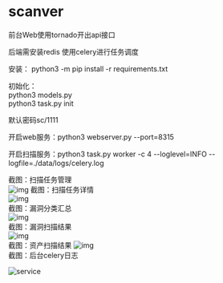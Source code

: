 # scanver

前台Web使用tornado开出api接口  

后端需安装redis 使用celery进行任务调度  

安装：
  python3 -m pip install -r requirements.txt  
  
初始化：  
  python3 models.py   
  python3 task.py init 
  
默认密码sc/1111

开启web服务：python3 webserver.py --port=8315 

开启扫描服务：python3 task.py worker -c 4 --loglevel=INFO --logfile=./data/logs/celery.log 

截图：扫描任务管理  
![img](https://github.com/ydhcui/Scanver/blob/master/QQ%E6%88%AA%E5%9B%BE20181212115122.png?raw=true) 
截图：扫描任务详情  
![img](https://github.com/ydhcui/Scanver/blob/master/QQ%E6%88%AA%E5%9B%BE20181212120443.png?raw=true)  
截图：漏洞分类汇总  
![img](https://github.com/ydhcui/Scanver/blob/master/QQ%E6%88%AA%E5%9B%BE20181212114829.png?raw=true)  
截图：漏洞扫描结果  
![img](https://github.com/ydhcui/Scanver/blob/master/QQ%E6%88%AA%E5%9B%BE20181212115011.png?raw=true)  
截图：资产扫描结果
![img](https://github.com/ydhcui/Scanver/blob/master/QQ%E6%88%AA%E5%9B%BE20181114113907.png?raw=true)  
截图：后台celery日志

![service](https://github.com/ydhcui/Scanver/blob/master/QQ%E6%88%AA%E5%9B%BE20181115010210.png?raw=true)  
